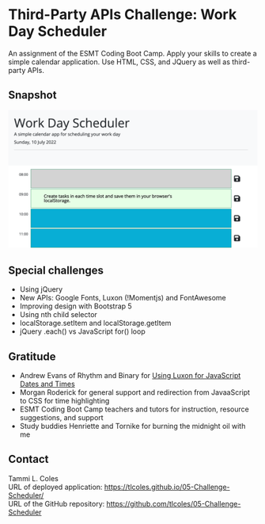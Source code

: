 # Third-Party APIs Challenge: Work Day Scheduler
An assignment of the ESMT Coding Boot Camp. Apply your skills to create a simple calendar application. Use HTML, CSS, and JQuery as well as third-party APIs.
## Snapshot
![Screenshot of scheduler](./assets/images/221006-screenshot-Work-Day-Scheduler.png)

## Special challenges
* Using jQuery
* New APIs: Google Fonts, Luxon (!Momentjs) and FontAwesome
* Improving design with Bootstrap 5
* Using nth child selector
* localStorage.setItem and localStorage.getItem
* jQuery .each() vs JavaScript for() loop


## Gratitude
* Andrew Evans of Rhythm and Binary for [Using Luxon for JavaScript Dates and Times](https://youtu.be/zIRSdTKyPS4)
* Morgan Roderick for general support and redirection from JavaaScript to CSS for time highlighting
* ESMT Coding Boot Camp teachers and tutors for instruction, resource suggestions, and support
* Study buddies Henriette and Tornike for burning the midnight oil with me
## Contact
Tammi L. Coles  
URL of deployed application: https://tlcoles.github.io/05-Challenge-Scheduler/  
URL of the GitHub repository: https://github.com/tlcoles/05-Challenge-Scheduler  